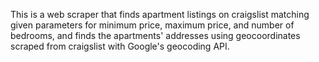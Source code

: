 This is a web scraper that finds apartment listings on craigslist matching given
parameters for minimum price, maximum price, and number of bedrooms, and
finds the apartments' addresses using geocoordinates scraped from craigslist
with Google's geocoding API.